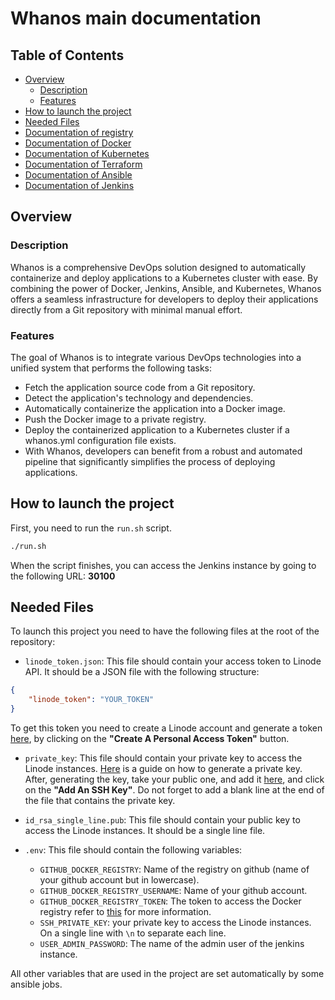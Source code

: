 # Whanos main documentation

## Table of Contents
- [Overview](#overview)
  - [Description](#description)
  - [Features](#features)
- [How to launch the project](#how-to-launch-the-project)
- [Needed Files](#needed-files)
- [Documentation of registry](./docs/registry.md)
- [Documentation of Docker](./docs/dockerDocs.md)
- [Documentation of Kubernetes](./docs/docKubernetes.md)
- [Documentation of Terraform](./docs/docTerraform.md)
- [Documentation of Ansible](./docs/docAnsible.md)
- [Documentation of Jenkins](./docs/docJenkins.md)

## Overview

### Description
Whanos is a comprehensive DevOps solution designed to automatically containerize and deploy applications to a Kubernetes cluster with ease. By combining the power of Docker, Jenkins, Ansible, and Kubernetes, Whanos offers a seamless infrastructure for developers to deploy their applications directly from a Git repository with minimal manual effort.

### Features
The goal of Whanos is to integrate various DevOps technologies into a unified system that performs the following tasks:

- Fetch the application source code from a Git repository.
- Detect the application's technology and dependencies.
- Automatically containerize the application into a Docker image.
- Push the Docker image to a private registry.
- Deploy the containerized application to a Kubernetes cluster if a whanos.yml configuration file exists.
- With Whanos, developers can benefit from a robust and automated pipeline that significantly simplifies the process of deploying applications.

## How to launch the project
First, you need to run the `run.sh` script.
```bash
./run.sh
```
When the script finishes, you can access the Jenkins instance by going to the following URL: **30100**

## Needed Files
To launch this project you need to have the following files at the root of the repository:

- `linode_token.json`: This file should contain your access token to Linode API. It should be a JSON file with the following structure:
```json
{
    "linode_token": "YOUR_TOKEN"
}
```
To get this token you need to create a Linode account and generate a token [here](https://cloud.linode.com/profile/tokens), by clicking on the **"Create A Personal Access Token"** button.

- `private_key`: This file should contain your private key to access the Linode instances. [Here](https://docs.github.com/en/authentication/connecting-to-github-with-ssh/generating-a-new-ssh-key-and-adding-it-to-the-ssh-agent) is a guide on how to generate a private key. After, generating the key, take your public one, and add it [here](https://cloud.linode.com/profile/keys), and click on the **"Add An SSH Key"**. Do not forget to add a blank line at the end of the file that contains the private key.

- `id_rsa_single_line.pub`: This file should contain your public key to access the Linode instances. It should be a single line file.

- `.env`: This file should contain the following variables:
    - `GITHUB_DOCKER_REGISTRY`: Name of the registry on github (name of your github account but in lowercase).
    - `GITHUB_DOCKER_REGISTRY_USERNAME`: Name of your github account.
    - `GITHUB_DOCKER_REGISTRY_TOKEN`: The token to access the Docker registry refer to [this](./docs/registry.md) for more information.
    - `SSH_PRIVATE_KEY`: your private key to access the Linode instances. On a single line with `\n` to separate each line.
    - `USER_ADMIN_PASSWORD`: The name of the admin user of the jenkins instance.

All other variables that are used in the project are set automatically by some ansible jobs.
